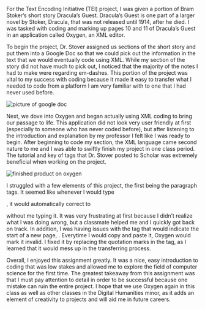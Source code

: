 For the Text Encoding Initiative (TEI) project, I was given a portion of Bram Stoker’s short story Dracula’s Guest. Dracula’s Guest is one part of a larger novel by Stoker, Dracula, that was not released until 1914, after he died. I was tasked with coding and marking up pages 10 and 11 of Dracula’s Guest in an application called Oxygen, an XML editor.

To begin the project, Dr. Stover assigned us sections of the short story and put them into a Google Doc so that we could pick out the information in the text that we would eventually code using XML. While my section of the story did not have much to pick out, I noticed that the majority of the notes I had to make were regarding em-dashes. This portion of the project was vital to my success with coding because it made it easy to transfer what I needed to code from a platform I am very familiar with to one that I had never used before.

![picture of google doc](https://madelynritter.github.io/Madelyns-Blog/images/google.jpg)

Next, we dove into Oxygen and began actually using XML coding to bring our passage to life. This application did not look very user friendly at first (especially to someone who has never coded before), but after listening to the introduction and explanation by my professor I felt like I was ready to begin. After beginning to code my section, the XML language came second nature to me and I was able to swiftly finish my project in one class period. The tutorial and key of tags that Dr. Stover posted to Scholar was extremely beneficial when working on the project.

![finished product on oxygen](https://madelynritter.github.io/Madelyns-Blog/images/oxygen.jpg)

I struggled with a few elements of this project, the first being the paragraph tags. It seemed like whenever I would type <p>, it would automatically correct to </p> without me typing it. It was very frustrating at first because I didn’t realize what I was doing wrong, but a classmate helped me and I quickly got back on track. In addition, I was having issues with the tag that would indicate the start of a new page, <pb n=“1”/>. Everytime I would copy and paste it, Oxygen would mark it invalid. I fixed it by replacing the quotation marks in the tag, as I learned that it would mess up in the transferring process. 

Overall, I enjoyed this assignment greatly. It was a nice, easy introduction to coding that was low stakes and allowed me to explore the field of computer science for the first time. The greatest takeaway from this assignment was that I must pay attention to detail in order to be successful because one mistake can ruin the entire project. I hope that we use Oxygen again in this class as well as other classes in the Digital Humanities minor, as it adds an element of creativity to projects and will aid me in future careers.
